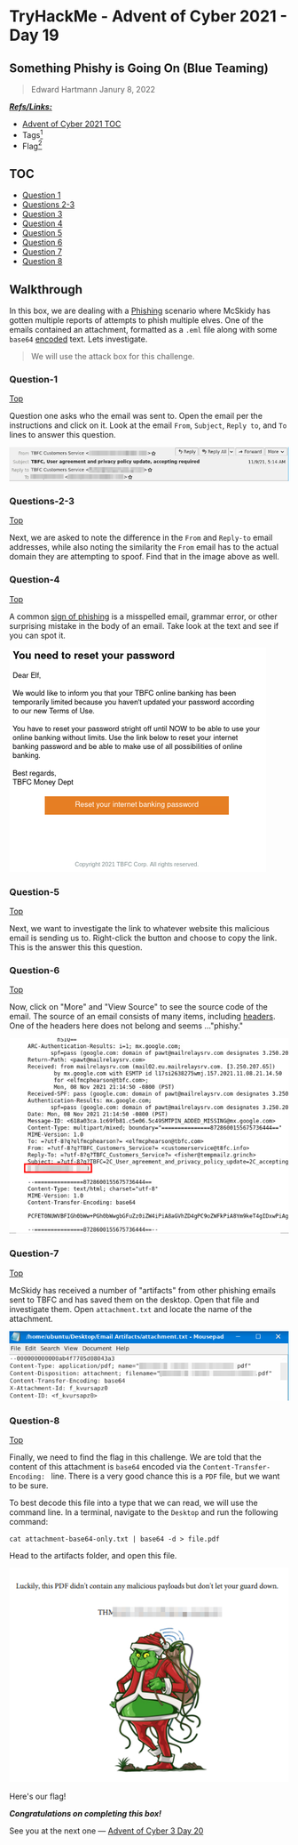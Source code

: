 # TryHackMe - Advent of Cyber 2021 - Day 19
## Something Phishy is Going On (Blue Teaming)
> Edward Hartmann
> Janury 8, 2022

***<u>Refs/Links:</u>***
- [Advent of Cyber 2021 TOC](Advent%20of%20Cyber%20Table%20of%20Contents.md)  
-  Tags[^1]
-  Flag[^2]

[^1]: #phishing #socialengineering #blue #ir #encoding 
[^2]: *Question 1:* `elfmcphearson@tbfc.com`  
					*Question 2:* `customerservice@t8fc.info`  
					*Question 3:* `fisher@tempmailz.grinch`  
					*Question 4:* `stright`  
					*Question 5:* `https://89xgwsnmo5.grinch/out/fishing/` 
					*Question 6:* `X-GrinchPhish: >;^)`  
					*Question 7:* `password-reset-instructions.pdf`  
					*Question 8:* ` `  

## TOC
- [Question 1](#Question-1)
- [Questions 2-3](#Questions-2-3)
- [Question 3](#Question-3)
- [Question 4](#Question-4)
- [Question 5](#Question-5)
- [Question 6](#Question-6)
- [Question 7](#Question-7)
- [Question 8](#Question-8)

## Walkthrough
In this box, we are dealing with a [Phishing](../../../../Knowledge%20Base/Concepts/Phishing.md) scenario where McSkidy has gotten multiple reports of attempts to phish multiple elves. One of the emails contained an attachment, formatted as a `.eml` file along with some `base64` [encoded](../../../../Knowledge%20Base/Concepts/General/Encoding%20and%20Decoding.md) text. Lets investigate. 

> We will use the attack box for this challenge.

### Question-1
[Top](#TOC)

Question one asks who the email was sent to. Open the email per the instructions and click on it. Look at the email `From`, `Subject`, `Reply to`, and `To` lines to answer this question. 

![Email Information](AoC-2021_Photos/Day_19/01_AoC_Day_19_01-08-22-Sent-To.png)

### Questions-2-3
[Top](#TOC)

Next, we are asked to note the difference in the `From` and `Reply-to` email addresses, while also noting the similarity the `From` email has to the actual domain they are attempting to spoof. Find that in the image above as well. 

### Question-4
[Top](#TOC)

A common [sign of phishing](../../../../Knowledge%20Base/Concepts/Phishing.md#Signs) is a misspelled email, grammar error, or other surprising mistake in the body of an email. Take look at the text and see if you can spot it. 

![Email Body](AoC-2021_Photos/Day_19/02_AoC_Day_19_01-08-22-Email-Body.png)

### Question-5
[Top](#TOC)

Next, we want to investigate the link to whatever website this malicious email is sending us to. Right-click the button and choose to copy the link. This is the answer this this question. 

### Question-6
[Top](#TOC)

Now, click on "More" and "View Source" to see the source code of the email. The source of an email consists of many items, including [headers](../../../../Knowledge%20Base/Concepts/Phishing.md#Headers). One of the headers here does not belong and seems ..."phishy."

![Unusual Header](AoC-2021_Photos/Day_19/03_AoC_Day_19_01-08-22-Unusual-Header.png)

### Question-7
[Top](#TOC)

McSkidy has received a number of "artifacts" from other phishing emails sent to TBFC and has saved them on the desktop. Open that file and investigate them. Open `attachment.txt` and locate the name of the attachment. 

![Attachment Name](AoC-2021_Photos/Day_19/04_AoC_Day_19_01-08-22-Attachment-Name.png)

### Question-8
[Top](#TOC)

Finally, we need to find the flag in this challenge. We are told that the content of this attachment is `base64` encoded via the `Content-Transfer-Encoding: ` line. There is a very good chance this is a `PDF` file, but we want to be sure. 

To best decode this file into a type that we can read, we will use the command line. In a terminal, navigate to the `Desktop` and run the following command:

```
cat attachment-base64-only.txt | base64 -d > file.pdf
```

Head to the artifacts folder, and open this file. 

![Flag](AoC-2021_Photos/Day_19/05_AoC_Day_19_01-08-22-Flag.png)

Here's our flag!

***Congratulations on completing this box!***  

See you at the next one &mdash; [Advent of Cyber 3 Day 20](Day%2020%20-%20Advent%20of%20Cyber%202021.md)
</br>
</br>
</br>
</br>
</br>
</br>
</br>
</br>
</br>
</br>
</br>
</br>
</br>
</br>
</br>
</br>
</br>
</br>
</br>
</br>
</br>
</br>
</br>
</br>
</br>
</br>
</br>
</br>
</br>
</br>
</br>
</br>
</br>
</br>
</br>
</br>
</br>
</br>
</br>
</br>
</br>
</br>
</br>
</br>
</br>
</br>
</br>
</br>
</br>
</br>
</br>
</br>
</br>
</br>
</br>
</br>
</br>
</br>
</br>
</br>
</br>
</br>
</br>
